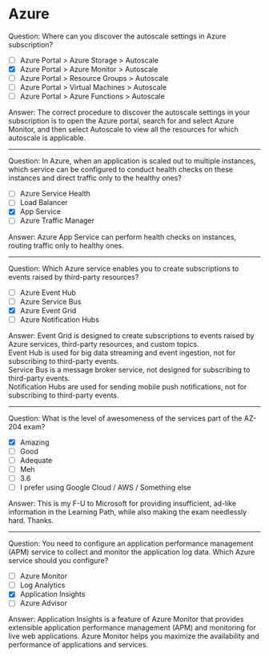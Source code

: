 # Azure

Question: Where can you discover the autoscale settings in Azure subscription?

- [ ] Azure Portal > Azure Storage > Autoscale
- [x] Azure Portal > Azure Monitor > Autoscale
- [ ] Azure Portal > Resource Groups > Autoscale
- [ ] Azure Portal > Virtual Machines > Autoscale
- [ ] Azure Portal > Azure Functions > Autoscale

Answer: The correct procedure to discover the autoscale settings in your subscription is to open the Azure portal, search for and select Azure Monitor, and then select Autoscale to view all the resources for which autoscale is applicable.

---

Question: In Azure, when an application is scaled out to multiple instances, which service can be configured to conduct health checks on these instances and direct traffic only to the healthy ones?

- [ ] Azure Service Health
- [ ] Load Balancer
- [x] App Service
- [ ] Azure Traffic Manager

Answer: Azure App Service can perform health checks on instances, routing traffic only to healthy ones.

---

Question: Which Azure service enables you to create subscriptions to events raised by third-party resources?

- [ ] Azure Event Hub
- [ ] Azure Service Bus
- [x] Azure Event Grid
- [ ] Azure Notification Hubs

Answer: Event Grid is designed to create subscriptions to events raised by Azure services, third-party resources, and custom topics.  
Event Hub is used for big data streaming and event ingestion, not for subscribing to third-party events.  
Service Bus is a message broker service, not designed for subscribing to third-party events.  
Notification Hubs are used for sending mobile push notifications, not for subscribing to third-party events.

---

Question: What is the level of awesomeness of the services part of the AZ-204 exam?

- [x] Amazing
- [ ] Good
- [ ] Adequate
- [ ] Meh
- [ ] 3.6
- [ ] I prefer using Google Cloud / AWS / Something else

Answer: This is my F-U to Microsoft for providing insufficient, ad-like information in the Learning Path, while also making the exam needlessly hard. Thanks.

---

Question: You need to configure an application performance management (APM) service to collect and monitor the application log data. Which Azure service should you configure?

- [ ] Azure Monitor
- [ ] Log Analytics
- [x] Application Insights
- [ ] Azure Advisor

Answer: Application Insights is a feature of Azure Monitor that provides extensible application performance management (APM) and monitoring for live web applications. Azure Monitor helps you maximize the availability and performance of applications and services.
